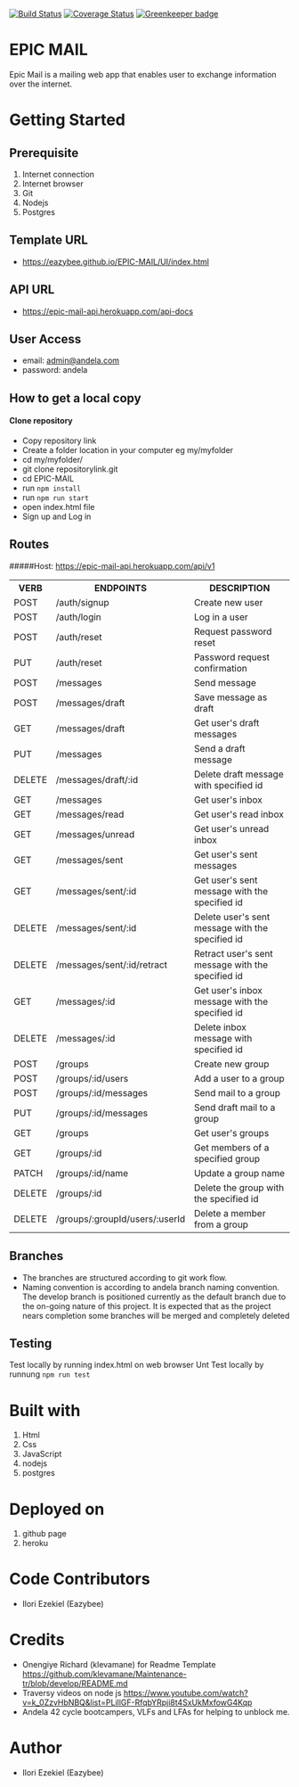 [![Build Status](https://travis-ci.org/Eazybee/EPIC-MAIL.svg?branch=develop)](https://travis-ci.org/Eazybee/EPIC-MAIL)
[![Coverage Status](https://coveralls.io/repos/github/Eazybee/EPIC-MAIL/badge.svg)](https://coveralls.io/github/Eazybee/EPIC-MAIL) [![Greenkeeper badge](https://badges.greenkeeper.io/Eazybee/EPIC-MAIL.svg)](https://greenkeeper.io/)

# EPIC MAIL
Epic Mail is a mailing web app that enables user to exchange information over the internet.

# Getting Started

## Prerequisite
1. Internet connection
2. Internet browser
3. Git
4. Nodejs
5. Postgres

## Template URL
- https://eazybee.github.io/EPIC-MAIL/UI/index.html


## API URL
- https://epic-mail-api.herokuapp.com/api-docs

## User Access
- email: admin@andela.com
- password: andela 

## How to get a local copy
#### Clone repository
* Copy repository link
* Create a folder location in your computer eg my/myfolder
* cd my/myfolder/
* git clone repositorylink.git
* cd EPIC-MAIL
* run ```npm install```
* run ```npm run start```
* open index.html file
* Sign up and Log in

## Routes
#####Host: https://epic-mail-api.herokuapp.com/api/v1

<table>
  <tr>
    <th>VERB</th>
    <th>ENDPOINTS</th>
    <th>DESCRIPTION</th>
  </tr>
  <tr>
    <td>POST</td>
    <td>/auth/signup</td>
    <td>Create new user</td>
  </tr>
  <tr>
    <td>POST</td>
    <td>/auth/login</td>
    <td>Log in a user</td>
  </tr>
  <tr>
    <td>POST</td>
    <td>​/auth​/reset</td>
    <td>Request password reset</td>
  </tr>
  <tr>
    <td>PUT</td>
    <td>​/auth​/reset</td>
    <td>Password request confirmation</td>
  </tr>
  <tr>
    <td>POST</td>
    <td>/messages</td>
    <td>Send message</td>
  </tr>
  <tr>
    <td>POST</td>
    <td>/messages/draft</td>
    <td>Save message as draft</td>
  </tr>
  <tr>
    <td>GET</td>
    <td>/messages/draft</td>
    <td>Get user's draft messages</td>
  </tr>
  <tr>
    <td>PUT</td>
    <td>/messages</td>
    <td>Send a draft message</td>
  </tr>
  <tr>
    <td>DELETE</td>
    <td>/messages/draft/:id</td>
    <td>Delete draft message with specified id</td>
  </tr>
  <tr>
    <td>GET</td>
    <td>/messages</td>
    <td>Get user's inbox</td>
  </tr>
  <tr>
    <td>GET</td>
    <td>/messages/read</td>
    <td>Get user's read inbox</td>
  </tr>
  <tr>
    <td>GET</td>
    <td>/messages/unread</td>
    <td>Get user's unread inbox</td>
  </tr>
  <tr>
    <td>GET</td>
    <td>/messages/sent</td>
    <td>Get user's sent messages</td>
  </tr>
  <tr>
    <td>GET</td>
    <td>/messages/sent/:id</td>
    <td>Get user's sent message with the specified id</td>
  </tr>
  <tr>
    <td>DELETE</td>
    <td>/messages/sent/:id</td>
    <td>Delete user's sent message with the specified id</td>
  </tr>
  <tr>
    <td>DELETE</td>
    <td>/messages/sent/:id/retract</td>
    <td>Retract user's sent message with the specified id</td>
  </tr>
  <tr>
    <td>GET</td>
    <td>/messages/:id</td>
    <td>Get user's inbox message with the specified id</td>
  </tr>
  <tr>
    <td>DELETE</td>
    <td>/messages/:id</td>
    <td>Delete inbox message with specified id</td>
  </tr>
  <tr>
    <td>POST</td>
    <td>/groups</td>
    <td>Create new group</td>
  </tr>
  <tr>
    <td>POST</td>
    <td>/groups​/:id/users</td>
    <td>Add a user to a group</td>
  </tr>
  <tr>
    <td>POST</td>
    <td>/groups​/:id/messages</td>
    <td>Send mail to a group</td>
  </tr>
  <tr>
    <td>PUT</td>
    <td>​/groups​/:id​/messages</td>
    <td>Send draft mail to a group</td>
  </tr>
  <tr>
    <td>GET</td>
    <td>/groups​</td>
    <td>Get user's groups</td>
  </tr>
  <tr>
    <td>GET</td>
    <td>/groups​/:id</td>
    <td>Get members of a specified group</td>
  </tr>
  <tr>
    <td>PATCH</td>
    <td>/groups/:id/name​</td>
    <td>Update a group name</td>
  </tr>
  <tr>
    <td>DELETE</td>
    <td>/groups/:id</td>
    <td>Delete the group with the specified id</td>
  </tr>
  <tr>
    <td>DELETE</td>
    <td>/groups/:groupId/users/:userId</td>
    <td>Delete a member from a group</td>
  </tr>
</table>

## Branches
* The branches are structured according to git work flow. 
* Naming convention is according to andela branch naming convention. 
The develop branch is positioned currently as the default branch due to the on-going nature of this project. It is expected that as the project nears completion some branches will be merged and completely deleted

## Testing

Test locally by running index.html on web browser
Unt Test locally by runnung ```npm run test```

# Built with
1. Html
2. Css
3. JavaScript
4. nodejs
5. postgres

# Deployed on
1. github page
2. heroku

# Code Contributors
* Ilori Ezekiel (Eazybee)

# Credits
  - Onengiye Richard (klevamane) for Readme Template https://github.com/klevamane/Maintenance-tr/blob/develop/README.md
  - Traversy videos on node js https://www.youtube.com/watch?v=k_0ZzvHbNBQ&list=PLillGF-RfqbYRpji8t4SxUkMxfowG4Kqp 
- Andela 42 cycle bootcampers, VLFs and LFAs for helping to unblock me.

# Author
* Ilori Ezekiel (Eazybee)
